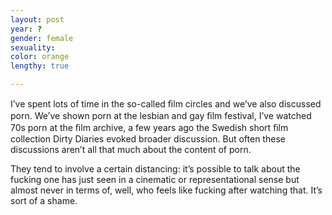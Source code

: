 ```yaml
---
layout: post
year: ?
gender: female
sexuality: 
color: orange
lengthy: true

---
```

I’ve spent lots of time in the so-called ﬁlm circles and we’ve also discussed porn. We’ve shown porn at the lesbian and gay ﬁlm festival, I’ve watched 70s porn at the ﬁlm archive, a few years ago the Swedish short ﬁlm collection Dirty Diaries evoked broader discussion. But often these discussions aren’t all that much about the content of porn. 
<!--more-->
They tend to involve a certain distancing: it’s possible to talk about the fucking one has just seen in a cinematic or representational sense but almost never in terms of, well, who feels like fucking after watching that. It’s sort of a shame.
